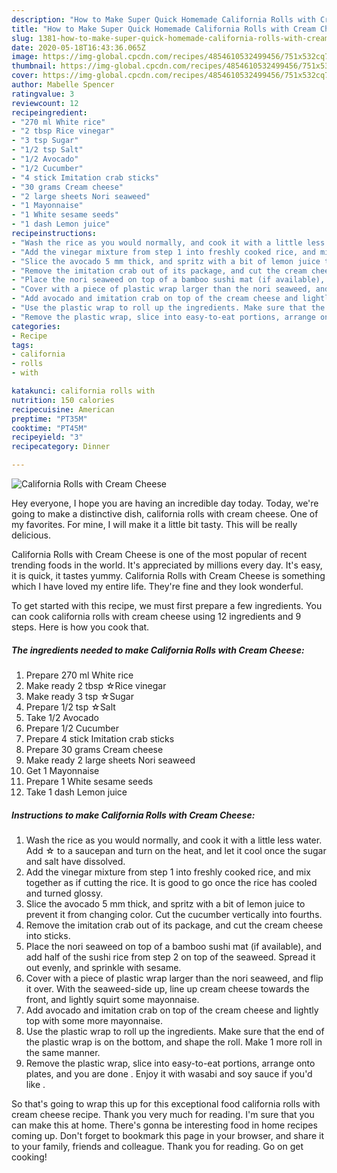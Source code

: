 ```yaml
---
description: "How to Make Super Quick Homemade California Rolls with Cream Cheese"
title: "How to Make Super Quick Homemade California Rolls with Cream Cheese"
slug: 1381-how-to-make-super-quick-homemade-california-rolls-with-cream-cheese
date: 2020-05-18T16:43:36.065Z
image: https://img-global.cpcdn.com/recipes/4854610532499456/751x532cq70/california-rolls-with-cream-cheese-recipe-main-photo.jpg
thumbnail: https://img-global.cpcdn.com/recipes/4854610532499456/751x532cq70/california-rolls-with-cream-cheese-recipe-main-photo.jpg
cover: https://img-global.cpcdn.com/recipes/4854610532499456/751x532cq70/california-rolls-with-cream-cheese-recipe-main-photo.jpg
author: Mabelle Spencer
ratingvalue: 3
reviewcount: 12
recipeingredient:
- "270 ml White rice"
- "2 tbsp Rice vinegar"
- "3 tsp Sugar"
- "1/2 tsp Salt"
- "1/2 Avocado"
- "1/2 Cucumber"
- "4 stick Imitation crab sticks"
- "30 grams Cream cheese"
- "2 large sheets Nori seaweed"
- "1 Mayonnaise"
- "1 White sesame seeds"
- "1 dash Lemon juice"
recipeinstructions:
- "Wash the rice as you would normally, and cook it with a little less water. Add ☆ to a saucepan and turn on the heat, and let it cool once the sugar and salt have dissolved."
- "Add the vinegar mixture from step 1 into freshly cooked rice, and mix together as if cutting the rice. It is good to go once the rice has cooled and turned glossy."
- "Slice the avocado 5 mm thick, and spritz with a bit of lemon juice to prevent it from changing color. Cut the cucumber vertically into fourths."
- "Remove the imitation crab out of its package, and cut the cream cheese into sticks."
- "Place the nori seaweed on top of a bamboo sushi mat (if available), and add half of the sushi rice from step 2 on top of the seaweed. Spread it out evenly, and sprinkle with sesame."
- "Cover with a piece of plastic wrap larger than the nori seaweed, and flip it over. With the seaweed-side up, line up cream cheese towards the front, and lightly squirt some mayonnaise."
- "Add avocado and imitation crab on top of the cream cheese and lightly top with some more mayonnaise."
- "Use the plastic wrap to roll up the ingredients. Make sure that the end of the plastic wrap is on the bottom, and shape the roll. Make 1 more roll in the same manner."
- "Remove the plastic wrap, slice into easy-to-eat portions, arrange onto plates, and you are done . Enjoy it with wasabi and soy sauce if you&#39;d like ."
categories:
- Recipe
tags:
- california
- rolls
- with

katakunci: california rolls with 
nutrition: 150 calories
recipecuisine: American
preptime: "PT35M"
cooktime: "PT45M"
recipeyield: "3"
recipecategory: Dinner

---
```



![California Rolls with Cream Cheese](https://img-global.cpcdn.com/recipes/4854610532499456/751x532cq70/california-rolls-with-cream-cheese-recipe-main-photo.jpg)

Hey everyone, I hope you are having an incredible day today. Today, we're going to make a distinctive dish, california rolls with cream cheese. One of my favorites. For mine, I will make it a little bit tasty. This will be really delicious.



California Rolls with Cream Cheese is one of the most popular of recent trending foods in the world. It's appreciated by millions every day. It's easy, it is quick, it tastes yummy. California Rolls with Cream Cheese is something which I have loved my entire life. They're fine and they look wonderful.


To get started with this recipe, we must first prepare a few ingredients. You can cook california rolls with cream cheese using 12 ingredients and 9 steps. Here is how you cook that.

<!--inarticleads1-->

##### The ingredients needed to make California Rolls with Cream Cheese:

1. Prepare 270 ml White rice
1. Make ready 2 tbsp ☆Rice vinegar
1. Make ready 3 tsp ☆Sugar
1. Prepare 1/2 tsp ☆Salt
1. Take 1/2 Avocado
1. Prepare 1/2 Cucumber
1. Prepare 4 stick Imitation crab sticks
1. Prepare 30 grams Cream cheese
1. Make ready 2 large sheets Nori seaweed
1. Get 1 Mayonnaise
1. Prepare 1 White sesame seeds
1. Take 1 dash Lemon juice




<!--inarticleads2-->

##### Instructions to make California Rolls with Cream Cheese:

1. Wash the rice as you would normally, and cook it with a little less water. Add ☆ to a saucepan and turn on the heat, and let it cool once the sugar and salt have dissolved.
1. Add the vinegar mixture from step 1 into freshly cooked rice, and mix together as if cutting the rice. It is good to go once the rice has cooled and turned glossy.
1. Slice the avocado 5 mm thick, and spritz with a bit of lemon juice to prevent it from changing color. Cut the cucumber vertically into fourths.
1. Remove the imitation crab out of its package, and cut the cream cheese into sticks.
1. Place the nori seaweed on top of a bamboo sushi mat (if available), and add half of the sushi rice from step 2 on top of the seaweed. Spread it out evenly, and sprinkle with sesame.
1. Cover with a piece of plastic wrap larger than the nori seaweed, and flip it over. With the seaweed-side up, line up cream cheese towards the front, and lightly squirt some mayonnaise.
1. Add avocado and imitation crab on top of the cream cheese and lightly top with some more mayonnaise.
1. Use the plastic wrap to roll up the ingredients. Make sure that the end of the plastic wrap is on the bottom, and shape the roll. Make 1 more roll in the same manner.
1. Remove the plastic wrap, slice into easy-to-eat portions, arrange onto plates, and you are done . Enjoy it with wasabi and soy sauce if you&#39;d like .




So that's going to wrap this up for this exceptional food california rolls with cream cheese recipe. Thank you very much for reading. I'm sure that you can make this at home. There's gonna be interesting food in home recipes coming up. Don't forget to bookmark this page in your browser, and share it to your family, friends and colleague. Thank you for reading. Go on get cooking!
